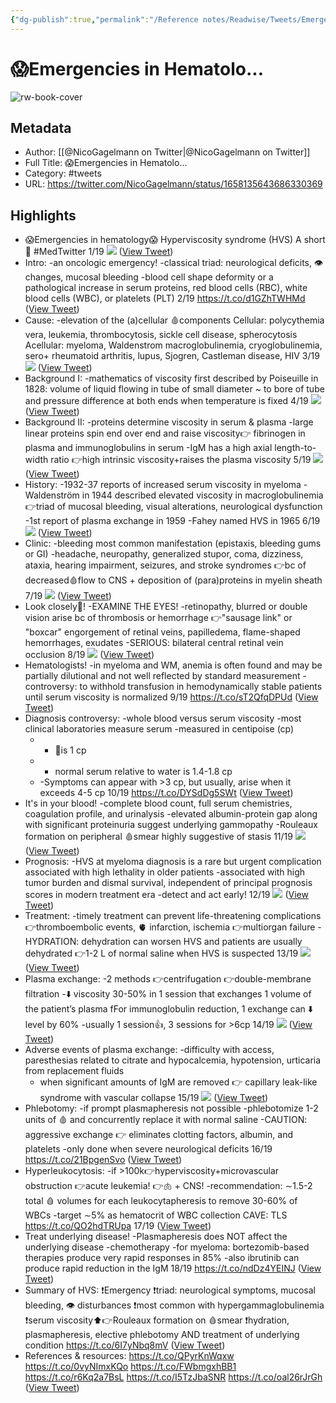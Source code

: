 ```yaml
---
{"dg-publish":true,"permalink":"/Reference notes/Readwise/Tweets/Emergencies in Hematolo.../"}
---
```


# 😱Emergencies in Hematolo...

![rw-book-cover](https://pbs.twimg.com/profile_images/1566858765609193486/5rq5awvk.jpg)

## Metadata
- Author: [[@NicoGagelmann on Twitter\|@NicoGagelmann on Twitter]]
- Full Title: 😱Emergencies in Hematolo...
- Category: #tweets
- URL: https://twitter.com/NicoGagelmann/status/1658135643686330369

## Highlights
- 😱Emergencies in hematology😱
  Hyperviscosity syndrome (HVS)
  A short 🧵 #MedTwitter 
  1/19 
  ![](https://pbs.twimg.com/media/FwLT_ZPXoAEZTcY.png) ([View Tweet](https://twitter.com/NicoGagelmann/status/1658135643686330369))
- Intro:
  -an oncologic emergency!
  -classical triad: neurological deficits, 👁️changes, mucosal bleeding
  -blood cell shape deformity or a pathological increase in serum proteins, red blood cells (RBC), white blood cells (WBC), or platelets (PLT)
  2/19 https://t.co/d1GZhTWHMd ([View Tweet](https://twitter.com/NicoGagelmann/status/1658135648652361729))
- Cause:
  -elevation of the (a)cellular 🩸components
  Cellular: polycythemia vera, leukemia, thrombocytosis, sickle cell disease, spherocytosis
  Acellular: myeloma, Waldenstrom macroglobulinemia, cryoglobulinemia, sero+ rheumatoid arthritis, lupus, Sjogren, Castleman disease, HIV
  3/19 
  ![](https://pbs.twimg.com/media/FwLUG3-XwAYO2gu.png) ([View Tweet](https://twitter.com/NicoGagelmann/status/1658135652792188930))
- Background I:
  -mathematics of viscosity first described by Poiseuille in 1828: volume of liquid flowing in tube of small diameter ~ to bore of tube and pressure difference at both ends when temperature is fixed
  4/19 
  ![](https://pbs.twimg.com/media/FwLUKYNXgAAxtUO.png) ([View Tweet](https://twitter.com/NicoGagelmann/status/1658135655442989056))
- Background II:
  -proteins determine viscosity in serum & plasma
  -large linear proteins spin end over end and raise viscosity👉 fibrinogen in plasma and immunoglobulins in serum
  -IgM has a high axial length-to-width ratio
  👉high intrinsic viscosity+raises the plasma viscosity
  5/19 
  ![](https://pbs.twimg.com/media/FwLUnUMXgAcSwCm.png) ([View Tweet](https://twitter.com/NicoGagelmann/status/1658135658202800128))
- History:
  -1932-37 reports of increased serum viscosity in myeloma
  -Waldenström in 1944 described elevated viscosity in macroglobulinemia
  👉triad of mucosal bleeding, visual alterations, neurological dysfunction
  -1st report of plasma exchange in 1959
  -Fahey named HVS in 1965
  6/19 
  ![](https://pbs.twimg.com/media/FwLUq4yXwAEVVAW.png) ([View Tweet](https://twitter.com/NicoGagelmann/status/1658135660912427011))
- Clinic:
  -bleeding most common manifestation (epistaxis, bleeding gums or GI)
  -headache, neuropathy, generalized stupor, coma, dizziness, ataxia, hearing impairment, seizures, and stroke syndromes
  👉bc of decreased🩸flow to CNS + deposition of (para)proteins in myelin sheath
  7/19 
  ![](https://pbs.twimg.com/media/FwLVL2dXsAAnI1U.png) ([View Tweet](https://twitter.com/NicoGagelmann/status/1658135663575810050))
- Look closely👀!
  -EXAMINE THE EYES!
  -retinopathy, blurred or double vision arise bc of thrombosis or hemorrhage
  👉"sausage link" or "boxcar" engorgement of retinal veins, papilledema, flame-shaped hemorrhages, exudates
  -SERIOUS: bilateral central retinal vein occlusion
  8/19 
  ![](https://pbs.twimg.com/media/FwLVxcVXsAEIJj6.png) ([View Tweet](https://twitter.com/NicoGagelmann/status/1658135666201378817))
- Hematologists!
  -in myeloma and WM, anemia is often found and may be partially dilutional and not well reflected by standard measurement
  -controversy: to withhold transfusion in hemodynamically stable patients until serum viscosity is normalized 
  9/19 https://t.co/sT2QfqDPUd ([View Tweet](https://twitter.com/NicoGagelmann/status/1658135671477874689))
- Diagnosis controversy:
  -whole blood versus serum viscosity
  -most clinical laboratories measure serum
  -measured in centipoise (cp)
  - - 🌊is 1 cp
  - - normal serum relative to water is 1.4-1.8 cp
  - -Symptoms can appear with >3 cp, but usually, arise when it exceeds 4-5 cp
  10/19 https://t.co/DYSdDg5SWt ([View Tweet](https://twitter.com/NicoGagelmann/status/1658135675865014274))
- It's in your blood!
  -complete blood count, full serum chemistries, coagulation profile, and urinalysis
  -elevated albumin-protein gap along with significant proteinuria suggest underlying gammopathy
  -Rouleaux formation on peripheral 🩸smear highly suggestive of stasis
  11/19 
  ![](https://pbs.twimg.com/media/FwLXRYnWAAAF2xA.jpg) ([View Tweet](https://twitter.com/NicoGagelmann/status/1658135681359552514))
- Prognosis:
  -HVS at myeloma diagnosis is a rare but urgent complication associated with high lethality in older patients
  -associated with high tumor burden and dismal survival, independent of principal prognosis scores in modern treatment era
  -detect and act early!
  12/19 
  ![](https://pbs.twimg.com/media/FwLcHUxXoAUgVz5.jpg) ([View Tweet](https://twitter.com/NicoGagelmann/status/1658135683939151875))
- Treatment:
  -timely treatment can prevent life-threatening complications
  👉thromboembolic events, 🫀 infarction, ischemia
  👉multiorgan failure
  -HYDRATION: dehydration can worsen HVS and patients are usually dehydrated
  👉1-2 L of normal saline when HVS is suspected
  13/19 
  ![](https://pbs.twimg.com/media/FwLYAztX0AA0AnZ.png) ([View Tweet](https://twitter.com/NicoGagelmann/status/1658135686015246336))
- Plasma exchange:
  -2 methods
  👉centrifugation
  👉double-membrane filtration
  -⬇️ viscosity 30-50% in 1 session that exchanges 1 volume of the patient’s plasma
  fFor immunoglobulin reduction, 1 exchange can ⬇️ level by 60%
  -usually 1 session👍, 3 sessions for >6cp
  14/19 
  ![](https://pbs.twimg.com/media/FwLZXncXgAAcvuY.jpg) ([View Tweet](https://twitter.com/NicoGagelmann/status/1658135688401887232))
- Adverse events of plasma exchange:
  -difficulty with access, paresthesias related to citrate and hypocalcemia, hypotension, urticaria from replacement fluids
  - when significant amounts of IgM are removed
  👉 capillary leak-like syndrome with vascular collapse
  15/19 
  ![](https://pbs.twimg.com/media/FwLe0MTWIAI1fPR.png) ([View Tweet](https://twitter.com/NicoGagelmann/status/1658135691744759809))
- Phlebotomy:
  -if prompt plasmapheresis not possible
  -phlebotomize 1-2 units of 🩸 and concurrently replace it with normal saline
  -CAUTION: aggressive exchange 👉 eliminates clotting factors, albumin, and platelets
  -only done when severe neurological deficits
  16/19 https://t.co/21BpgenSvo ([View Tweet](https://twitter.com/NicoGagelmann/status/1658135695016222724))
- Hyperleukocytosis:
  -if >100k👉hyperviscosity+microvascular obstruction
  👉acute leukemia!
  👉🫁 + CNS!
  -recommendation: ∼1.5-2 total 🩸 volumes for each leukocytapheresis to remove 30-60% of WBCs
  -target ∼5% as hematocrit of WBC collection
  CAVE: TLS https://t.co/QO2hdTRUpa
  17/19 ([View Tweet](https://twitter.com/NicoGagelmann/status/1658135697180565507))
- Treat underlying disease!
  -Plasmapheresis does NOT affect the underlying disease
  -chemotherapy
  -for myeloma: bortezomib-based therapies produce very rapid responses in 85%
  -also ibrutinib can produce rapid reduction in the IgM
  18/19 https://t.co/ndDz4YEINJ ([View Tweet](https://twitter.com/NicoGagelmann/status/1658135700586258432))
- Summary of HVS:
  ❗️Emergency
  ❗️triad: neurological symptoms, mucosal bleeding, 👁️ disturbances
  ❗️most common with hypergammaglobulinemia
  ❗️serum viscosity⬆️👉Rouleaux formation on 🩸smear
  ❗️hydration, plasmapheresis, elective phlebotomy AND treatment of underlying condition https://t.co/6I7yNbq8mV ([View Tweet](https://twitter.com/NicoGagelmann/status/1658135703841112066))
- References & resources:
  https://t.co/QPyrKnWqxw
  https://t.co/0vyNImxKQo
  https://t.co/FWbmgxhBB1
  https://t.co/r6Kq2a7BsL
  https://t.co/I5TzJbaSNR https://t.co/oal26rJrGh ([View Tweet](https://twitter.com/NicoGagelmann/status/1658135706919731207))
